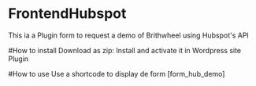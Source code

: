 # FrontendHubspot
This ia a Plugin form to request a demo of Brithwheel using Hubspot's API

#How to install
Download as zip: Install and activate it in Wordpress site Plugin

#How to use
Use a shortcode to display de form 
[form_hub_demo]

